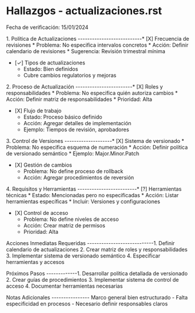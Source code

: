 # Hallazgos - actualizaciones.rst

Fecha de verificación: 15/01/2024

1\. Política de Actualizaciones ---------------------------\* \[X\]
Frecuencia de revisiones \* Problema: No especifica intervalos concretos
\* Acción: Definir calendario de revisiones \* Sugerencia: Revisión
trimestral mínima

- \[✓\] Tipos de actualizaciones  
  - Estado: Bien definidos
  - Cubre cambios regulatorios y mejoras

2\. Proceso de Actualización ------------------------\* \[X\] Roles y
responsabilidades \* Problema: No especifica quién autoriza cambios \*
Acción: Definir matriz de responsabilidades \* Prioridad: Alta

- \[X\] Flujo de trabajo  
  - Estado: Proceso básico definido
  - Acción: Agregar detalles de implementación
  - Ejemplo: Tiempos de revisión, aprobadores

3\. Control de Versiones --------------------\* \[X\] Sistema de
versionado \* Problema: No especifica esquema de numeración \* Acción:
Definir política de versionado semántico \* Ejemplo: Major.Minor.Patch

- \[X\] Gestión de cambios  
  - Problema: No define proceso de rollback
  - Acción: Agregar procedimientos de reversión

4\. Requisitos y Herramientas -------------------------\* \[?\]
Herramientas técnicas \* Estado: Mencionadas pero no especificadas \*
Acción: Listar herramientas específicas \* Incluir: Versiones y
configuraciones

- \[X\] Control de acceso  
  - Problema: No define niveles de acceso
  - Acción: Crear matriz de permisos
  - Prioridad: Alta

Acciones Inmediatas Requeridas ----------------------------1. Definir
calendario de actualizaciones 2. Crear matriz de roles y
responsabilidades 3. Implementar sistema de versionado semántico 4.
Especificar herramientas y accesos

Próximos Pasos -------------1. Desarrollar política detallada de
versionado 2. Crear guías de procedimientos 3. Implementar sistema de
control de acceso 4. Documentar herramientas necesarias

Notas Adicionales ---------------- Marco general bien estructurado -
Falta especificidad en procesos - Necesario definir responsables claros

